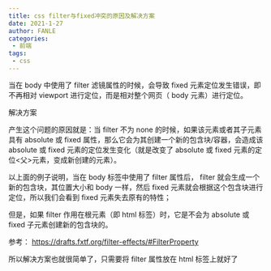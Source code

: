 ```yaml
---
title: css filter与fixed冲突的原因及解决方案
date: 2021-1-27
author: FANLE
categories:
 - 前端
tags:
 - css
---
```


当在 body 中使用了 filter 滤镜属性的时候，会导致 fixed 元素定位发生错误，即不再相对 viewport 进行定位，而是相对整个网页（ body 元素）进行定位。

解决方案

产生这个问题的原因就是：当 filter 不为 none 的时候，如果该元素或者其子元素具有 absolute 或 fixed 属性，那么它会为其创建一个新的包含块/容器，会造成该 absolute 或 fixed 元素的定位发生变化（就是改变了 absolute 或 fixed 元素的定位<父>元素，变成新创建的元素）。

以上面的例子说明，当在 body 标签中使用了 filter 属性后， filter 就会生成一个新的包含块，其位置大小和 body 一样，然后 fixed 元素就会根据这个包含块进行定位，所以我们会看到 fixed 元素失去原有的特性；

但是，如果 filter 作用在根元素（即 html 标签）时，它是不会为 absolute 或 fixed 子元素创建新的包含块的。

参考： https://drafts.fxtf.org/filter-effects/#FilterProperty

所以解决方案也就很简单了，只需要将 filter 属性放在 html 标签上就好了

